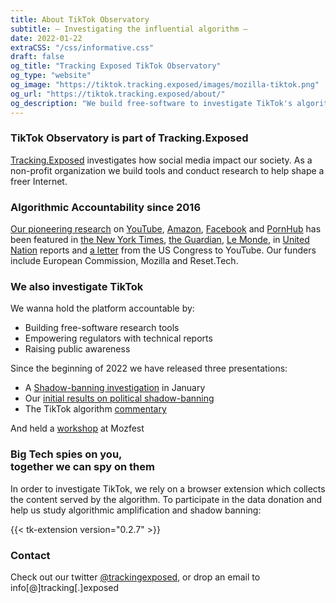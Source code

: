 ```yaml
---
title: About TikTok Observatory
subtitle: — Investigating the influential algorithm —
date: 2022-01-22
extraCSS: "/css/informative.css"
draft: false
og_title: "Tracking Exposed TikTok Observatory"
og_type: "website"
og_image: "https://tiktok.tracking.exposed/images/mozilla-tiktok.png"
og_url: "https://tiktok.tracking.exposed/about/"
og_description: "We build free-software to investigate TikTok's algorithm and analyze its impact on our society."
---
```


<div class="row justify-content-md-center">
<div class="col-md-8">

### TikTok Observatory is part of Tracking.Exposed

[Tracking.Exposed](https://tracking.exposed) investigates how social media impact our society. As a non-profit organization we build tools and conduct research to help shape a freer Internet.

### Algorithmic Accountability since 2016

[Our pioneering research](https://tracking.exposed/publications/) on [YouTube](https://youtube.tracking.exposed), [Amazon](https://amazon.tracking.exposed), [Facebook](https://facebook.tracking.exposed) and [PornHub](https://pornhub.tracking.exposed) has been featured in [the New York Times](https://www.nytimes.com/interactive/2020/03/02/technology/youtube-conspiracy-theory.html), [the Guardian](https://www.theguardian.com/technology/2022/mar/10/tiktok-users-in-russia-can-see-only-old-russian-made-content?CMP=Share_iOSApp_Other), [Le Monde](https://www.lemonde.fr/pixels/article/2020/03/06/videos-complotistes-youtube-a-la-capacite-de-moderer-son-contenu-lorsqu-il-en-a-la-volonte-politique_6032050_4408996.html), in [United Nation](https://undocs.org/pdf?symbol=en/A/73/348) reports and [a letter](https://malinowski.house.gov/sites/malinowski.house.gov/files/Letter%20to%20YouTube%20--%20Malinowski_Eshoo_final_0.pdf) from the US Congress to YouTube. Our funders include European Commission, Mozilla and Reset.Tech.

### We also investigate TikTok

We wanna hold the platform accountable by:
- Building free-software research tools
- Empowering regulators with technical reports
- Raising public awareness

Since the beginning of 2022 we have released three presentations:
- A [Shadow-banning investigation](/ws22-shadowban-research) in January
- Our [initial results on political shadow-banning](https://docs.google.com/presentation/d/e/2PACX-1vSaNiJRE9u4IDRtIg-0WPrPfAVc_18Rfrm_QZu3tERQkrGBycVLkduj9E-35SOrZXWHnybLObJSqgU1/pub?start=false&loop=false&delayms=3000)
- The TikTok algorithm [commentary](/commentary)

And held a [workshop](/slides/mozfest/) at Mozfest 

### Big Tech spies on you, <br> together we can spy on them

In order to investigate TikTok, we rely on a browser extension which collects the content served by the algorithm. To participate in the data donation and help us study algorithmic amplification and shadow banning:

{{< tk-extension version="0.2.7" >}}

### Contact

Check out our twitter [@trackingexposed](https://twitter.com/trackingexposed), or drop an email to <br> info[@]tracking[.]exposed

<!--You might also be interested in:

1. The results of the most common TikTok queries from our community [queries](/queries).
2. Our [Privacy](/privacy) Statement did you read why **Data Donation** matters?
3. The TikTok algorithm [Commentary](/commentary) on TikTok!
4. An overview of our technical capabilities [services](/services).
5. Open adoption [stats](/stats).
-->

</div>
</div>